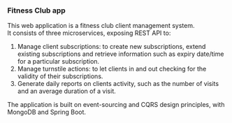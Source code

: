 ### Fitness Club app

This web application is a fitness club client management system.  
It consists of three microservices, exposing REST API to:

1. Manage client subscriptions: to create new subscriptions, extend existing subscriptions and retrieve information such as expiry date/time for a particular subscription.
2. Manage turnstile actions: to let clients in and out checking for the validity of their subscriptions.
3. Generate daily reports on clients activity, such as the number of visits and an average duration of a visit.

The application is built on event-sourcing and CQRS design principles, with MongoDB and Spring Boot.
